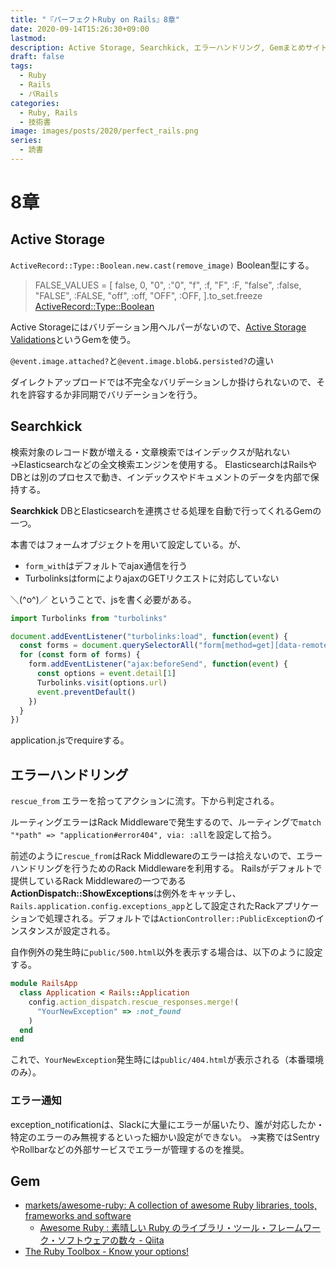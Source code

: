 ```yaml
---
title: "『パーフェクトRuby on Rails』8章"
date: 2020-09-14T15:26:30+09:00
lastmod: 
description: Active Storage, Searchkick, エラーハンドリング, Gemまとめサイト
draft: false
tags:
  - Ruby
  - Rails
  - パRails
categories:
  - Ruby, Rails
  - 技術書
image: images/posts/2020/perfect_rails.png
series:
  - 読書
---
```


# 8章

## Active Storage

`ActiveRecord::Type::Boolean.new.cast(remove_image)`
Boolean型にする。

> FALSE_VALUES	=	[ false, 0, "0", :"0", "f", :f, "F", :F, "false", :false, "FALSE", :FALSE, "off", :off, "OFF", :OFF, ].to_set.freeze
[ActiveRecord::Type::Boolean](https://api.rubyonrails.org/classes/ActiveModel/Type/Boolean.html)

Active Storageにはバリデーション用ヘルパーがないので、[Active Storage Validations](https://github.com/igorkasyanchuk/active_storage_validations)というGemを使う。

`@event.image.attached?`と`@event.image.blob&.persisted?`の違い

ダイレクトアップロードでは不完全なバリデーションしか掛けられないので、それを許容するか非同期でバリデーションを行う。

## Searchkick

検索対象のレコード数が増える・文章検索ではインデックスが貼れない→Elasticsearchなどの全文検索エンジンを使用する。
ElasticsearchはRailsやDBとは別のプロセスで動き、インデックスやドキュメントのデータを内部で保持する。

**Searchkick**
DBとElasticsearchを連携させる処理を自動で行ってくれるGemの一つ。

本書ではフォームオブジェクトを用いて設定している。が、

- `form_with`はデフォルトでajax通信を行う
- TurbolinksはformによりajaxのGETリクエストに対応していない

＼(^o^)／
ということで、jsを書く必要がある。

```js
import Turbolinks from "turbolinks"

document.addEventListener("turbolinks:load", function(event) {
  const forms = document.querySelectorAll("form[method=get][data-remote=true]")
  for (const form of forms) {
    form.addEventListener("ajax:beforeSend", function(event) {
      const options = event.detail[1]
      Turbolinks.visit(options.url)
      event.preventDefault()
    })
  }
})
```

application.jsでrequireする。

## エラーハンドリング

`rescue_from`
エラーを拾ってアクションに流す。下から判定される。

ルーティングエラーはRack Middlewareで発生するので、ルーティングで`match "*path" => "application#error404", via: :all`を設定して拾う。

前述のように`rescue_from`はRack Middlewareのエラーは拾えないので、エラーハンドリングを行うためのRack Middlewareを利用する。
Railsがデフォルトで提供しているRack Middlewareの一つである**ActionDispatch::ShowExceptions**は例外をキャッチし、`Rails.application.config.exceptions_app`として設定されたRackアプリケーションで処理される。デフォルトでは`ActionController::PublicException`のインスタンスが設定される。

自作例外の発生時に`public/500.html`以外を表示する場合は、以下のように設定する。

```rb:config/application.rb
module RailsApp
  class Application < Rails::Application
    config.action_dispatch.rescue_responses.merge!(
      "YourNewException" => :not_found
    )
  end
end
```

これで、`YourNewException`発生時には`public/404.html`が表示される（本番環境のみ）。

### エラー通知

exception_notificationは、Slackに大量にエラーが届いたり、誰が対応したか・特定のエラーのみ無視するといった細かい設定ができない。
→実務ではSentryやRollbarなどの外部サービスでエラーが管理するのを推奨。


## Gem

- [markets/awesome\-ruby: A collection of awesome Ruby libraries, tools, frameworks and software](https://github.com/markets/awesome-ruby)
  - [Awesome Ruby : 素晴しい Ruby のライブラリ・ツール・フレームワーク・ソフトウェアの数々 \- Qiita](https://qiita.com/hatai/items/62766145f2e24fa1c246)
- [The Ruby Toolbox \- Know your options\!](https://www.ruby-toolbox.com/)
